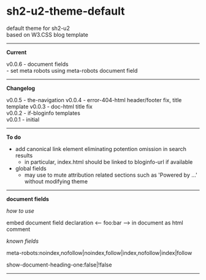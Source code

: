# sh2-u2-theme-default

default theme for sh2-u2  
based on W3.CSS blog template

---

**Current**

v0.0.6 - document fields <!-- 2017/08/04  8:59 -->  
\- set meta robots using meta-robots document field

---

**Changelog**

v0.0.5 - the-navigation <!-- 2017/08/03  8:49 -->
v0.0.4 - error-404-html header/footer fix, title template
v0.0.3 - doc-html title fix  
v0.0.2 - if-bloginfo templates   
v0.0.1 - initial 

---

**To do**

- add canonical link element eliminating potention omission in search results
  + in particular, index.html should be linked to bloginfo-url if available
- global fields
  + may use to mute attribution related sections such as 'Powered by ...' without modifying theme

---

**document fields**

*how to use*

embed document field declaration &lt;-- foo:bar --&gt; in document as html comment

*known fields*

meta-robots:noindex,nofollow|noindex,follow|index,nofollow|index|follow

show-document-heading-one:false|!false

---
